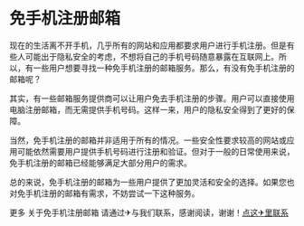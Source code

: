 # 免手机注册邮箱

现在的生活离不开手机，几乎所有的网站和应用都要求用户进行手机注册。但是有些人可能出于隐私安全的考虑，不想将自己的手机号码随意暴露在互联网上。所以，有一些用户想要寻找一种免手机注册的邮箱服务。那么，有没有免手机注册的邮箱呢？

其实，有一些邮箱服务提供商可以让用户免去手机注册的步骤。用户可以直接使用电脑注册邮箱，而无需提供手机号码。这样一来，用户的隐私安全得到了更好的保障。

当然，免手机注册的邮箱并非适用于所有的情况。一些安全性要求较高的网站或应用可能依然需要用户提供手机号码进行注册和验证。但对于一般的日常使用来说，免手机注册的邮箱已经能够满足大部分用户的需求。

总的来说，免手机注册的邮箱为一些用户提供了更加灵活和安全的选择。如果您也对免手机注册的邮箱有需求，不妨尝试一下这种服务。

更多 关于免手机注册邮箱 请通过✈与我们联系，感谢阅读，谢谢！[点这✈里联系](https://a.k02.cc)